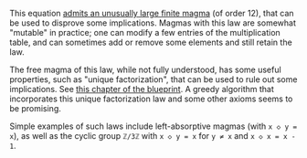 This equation [admits an unusually large finite magma](https://leanprover.zulipchat.com/#narrow/channel/458659-Equational/topic/Outstanding.20equations.2C.20v1/near/478094170) (of order 12), that can be used to disprove some implications.  Magmas with this law are somewhat "mutable" in practice; one can modify a few entries of the multiplication table, and can sometimes add or remove some elements and still retain the law.

The free magma of this law, while not fully understood, has some useful properties, such as "unique factorization", that can be used to rule out some implications.  See [this chapter of the blueprint](https://teorth.github.io/equational_theories/blueprint/854-chapter.html).  A greedy algorithm that incorporates this unique factorization law and some other axioms seems to be promising.

Simple examples of such laws include left-absorptive magmas (with `x ◇ y = x`), as well as the cyclic group `ℤ/3ℤ` with `x ◇ y = x` for `y ≠ x` and `x ◇ x = x - 1`.
